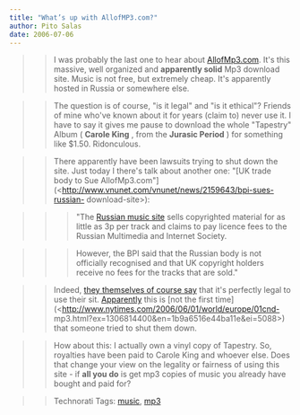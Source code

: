 ```yaml
---
title: "What’s up with AllofMP3.com?"
author: Pito Salas
date: 2006-07-06
---
```



>>

>> I was probably the last one to hear about
[AllofMp3.com](<http://www.allofmp3.com/>). It's this massive, well organized
and **apparently solid** Mp3 download site. Music is not free, but extremely
cheap. It's apparently hosted in Russia or somewhere else.

>>

>> The question is of course, "is it legal" and "is it ethical"? Friends of
mine who've known about it for years (claim to) never use it. I have to say it
gives me pause to download the whole "Tapestry" Album ( **Carole King** , from
the **Jurasic Period** ) for something like $1.50. Ridonculous.

>>

>> There apparently have been lawsuits trying to shut down the site. Just
today I there's talk about another one: "[UK trade body to Sue
AllofMp3.com"](<http://www.vnunet.com/vnunet/news/2159643/bpi-sues-russian-
download-site>):

>>

>>> "The [Russian music site](<http://www.allofmp3.com/>) sells copyrighted
material for as little as 3p per track and claims to pay licence fees to the
Russian Multimedia and Internet Society.

>>>

>>> However, the BPI said that the Russian body is not officially recognised
and that UK copyright holders receive no fees for the tracks that are sold."

>>

>> Indeed, [they themselves of course
say](<http://music.allofmp3.com/help/help.shtml?help=on#top>) that it's
perfectly legal to use their sit.
[Apparently](<http://news.com.com/MP3s+for+pennies+Russian+cops+say+no/2100-1027_3-5586034.html>)
this is [not the first
time](<http://www.nytimes.com/2006/06/01/world/europe/01cnd-
mp3.html?ex=1306814400&en=1b9a6516e44ba11e&ei=5088>) that someone tried to
shut them down.

>>

>> How about this: I actually own a vinyl copy of Tapestry. So, royalties have
been paid to Carole King and whoever else. Does that change your view on the
legality or fairness of using this site - if **all you do** is get mp3 copies
of music you already have bought and paid for?

>>

>> Technorati Tags: [music](<http://www.technorati.com/tag/music>),
[mp3](<http://www.technorati.com/tag/mp3>)


